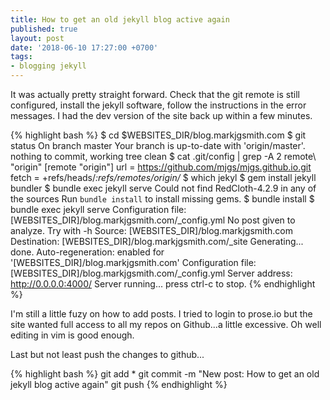 ```yaml
---
title: How to get an old jekyll blog active again
published: true
layout: post
date: '2018-06-10 17:27:00 +0700'
tags:
- blogging jekyll
---
```


It was actually pretty straight forward. Check that the git remote is still configured, install the jekyll software, follow the instructions in the error messages. I had the dev version of the site back up within a few minutes.

{% highlight bash %}
$ cd $WEBSITES_DIR/blog.markjgsmith.com
$ git status
On branch master
Your branch is up-to-date with 'origin/master'.
nothing to commit, working tree clean
$ cat .git/config | grep -A 2 remote\ \"origin\"
[remote "origin"]
	url = https://github.com/mjgs/mjgs.github.io.git
	fetch = +refs/heads/*:refs/remotes/origin/*
$ which jekyl
$ gem install jekyll bundler
$ bundle exec jekyll serve
Could not find RedCloth-4.2.9 in any of the sources
Run `bundle install` to install missing gems.
$ bundle install
$ bundle exec jekyll serve
Configuration file: [WEBSITES_DIR]/blog.markjgsmith.com/_config.yml
No post given to analyze. Try with -h
            Source: [WEBSITES_DIR]/blog.markjgsmith.com
       Destination: [WEBSITES_DIR]/blog.markjgsmith.com/_site
      Generating...
                    done.
 Auto-regeneration: enabled for '[WEBSITES_DIR]/blog.markjgsmith.com'
Configuration file: [WEBSITES_DIR]/blog.markjgsmith.com/_config.yml
    Server address: http://0.0.0.0:4000/
  Server running... press ctrl-c to stop.
{% endhighlight %}

I'm still a little fuzy on how to add posts. I tried to login to prose.io but the site wanted full access to all my repos on Github...a little excessive. Oh well editing in vim is good enough.

Last but not least push the changes to github...

{% highlight bash %}
git add *
git commit -m "New post: How to get an old jekyll blog active again"
git push
{% endhighlight %}